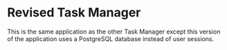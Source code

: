 # Revised Task Manager

This is the same application as the other Task Manager except this version of the application uses a PostgreSQL database instead of user sessions. 
